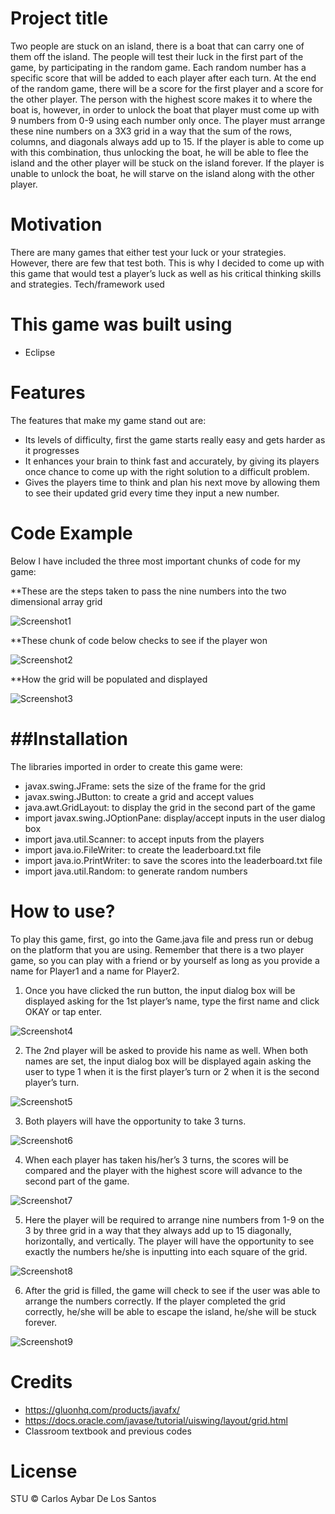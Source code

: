 Project title
===
Two people are stuck on an island, there is a boat that can carry one of them off the island. The people will test their luck in the first part of the game, by participating in the random game. Each random number has a specific score that will be added to each player after each turn. At the end of the random game, there will be a score for the first player and a score for the other player. The person with the highest score makes it to where the boat is, however, in order to unlock the boat that player must come up with 9 numbers from 0-9 using each number only once. The player must arrange these nine numbers on a 3X3 grid in a way that the sum of the rows, columns, and diagonals always add up to 15. If the player is able to come up with this combination, thus unlocking the boat, he will be able to flee the island and the other player will be stuck on the island forever. If the player is unable to unlock the boat, he will starve on the island along with the other player.

Motivation
===
There are many games that either test your luck or your strategies. However, there are few that test both. This is why I decided to come up with this game that would test a player’s luck as well as his critical thinking skills and strategies. 
Tech/framework used

This game was built using
===
* Eclipse

Features
===
The features that make my game stand out are:
* Its levels of difficulty, first the game starts really easy and gets harder as it progresses
* It enhances your brain to think fast and accurately, by giving its players once chance to come up with the right solution to a difficult problem. 
* Gives the players time to think and plan his next move by allowing them to see their updated grid every time they input a new number.

Code Example
===
Below I have included the three most important chunks of code for my game:

**These are the steps taken to pass the nine numbers into the two dimensional array grid

![Screenshot1](https://user-images.githubusercontent.com/58013489/70016762-39877600-154f-11ea-97fe-8ba95425536a.png)

**These chunk of code below checks to see if the player won

![Screenshot2](https://user-images.githubusercontent.com/58013489/70016763-39877600-154f-11ea-9602-fa9c5bbf1181.png)

**How the grid will be populated and displayed

![Screenshot3](https://user-images.githubusercontent.com/58013489/70016765-39877600-154f-11ea-95d3-c7f4a732b903.png)

##Installation
===
The libraries imported in order to create this game were:
* javax.swing.JFrame: sets the size of the frame for the grid
* javax.swing.JButton: to create a grid and accept values
* java.awt.GridLayout: to display the grid in the second part of the game
* import javax.swing.JOptionPane: display/accept inputs in the user dialog box
* import java.util.Scanner: to accept inputs from the players
* import java.io.FileWriter: to create the leaderboard.txt file
* import java.io.PrintWriter: to save the scores into the leaderboard.txt file
* import java.util.Random: to generate random numbers

How to use?
===
To play this game, first, go into the Game.java file and press run or debug on the platform that you are using. Remember that there is a two player game, so you can play with a friend or by yourself as long as you provide a name for Player1 and a name for Player2. 

1. Once you have clicked the run button, the input dialog box will be displayed asking for the 1st player’s name, type the first name and click OKAY or tap enter. 

![Screenshot4](https://user-images.githubusercontent.com/58013489/70016766-3a200c80-154f-11ea-8516-23976c2634e3.png)
 
2. The 2nd player will be asked to provide his name as well. When both names are set, the input dialog box will be displayed again asking the user to type 1 when it is the first player’s turn or 2 when it is the second player’s turn. 

![Screenshot5](https://user-images.githubusercontent.com/58013489/70016767-3a200c80-154f-11ea-9926-f6748c15dfc1.png)

3. Both players will have the opportunity to take 3 turns. 

![Screenshot6](https://user-images.githubusercontent.com/58013489/70016769-3a200c80-154f-11ea-998e-8afd1de338be.png)

4. When each player has taken his/her’s 3 turns, the scores will be compared and the player with the highest score will advance to the second part of the game.

![Screenshot7](https://user-images.githubusercontent.com/58013489/70016770-3a200c80-154f-11ea-8d02-2e995802ba1e.png)

5. Here the player will be required to arrange nine numbers from 1-9 on the 3 by three grid in a way that they always add up to 15 diagonally, horizontally, and vertically. The player will have the opportunity to see exactly the numbers he/she is inputting into each square of the grid.

![Screenshot8](https://user-images.githubusercontent.com/58013489/70016771-3a200c80-154f-11ea-8000-fe900614fba7.png)
 			
6. After the grid is filled, the game will check to see if the user was able to arrange the numbers correctly. If the player completed the grid correctly, he/she will be able to escape the island, he/she will be stuck forever.

![Screenshot9](https://user-images.githubusercontent.com/58013489/70016772-3a200c80-154f-11ea-9cdf-e8d0d9fa5213.png)
		
 
Credits
===
* https://gluonhq.com/products/javafx/
* https://docs.oracle.com/javase/tutorial/uiswing/layout/grid.html
* Classroom textbook and previous codes

License
===
STU © Carlos Aybar De Los Santos


